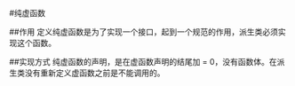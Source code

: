 #纯虚函数

##作用
定义纯虚函数是为了实现一个接口，起到一个规范的作用，派生类必须实现这个函数。

##实现方式
纯虚函数的声明，是在虚函数声明的结尾加 = 0，没有函数体。在派生类没有重新定义虚函数之前是不能调用的。